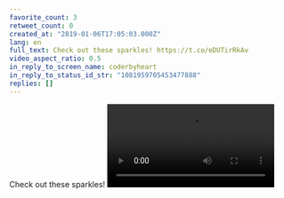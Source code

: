 ```yaml
---
favorite_count: 3
retweet_count: 0
created_at: "2019-01-06T17:05:03.000Z"
lang: en
full_text: Check out these sparkles! https://t.co/eDUTirRkAv
video_aspect_ratio: 0.5
in_reply_to_screen_name: coderbyheart
in_reply_to_status_id_str: "1081959705453477888"
replies: []
---
```


Check out these sparkles!
![Embedded Video](https://twitter-media-coderbyheart.s3.eu-north-1.amazonaws.com/1081959845211893760-nlLa_wX0Ztro-tmL.mp4)
